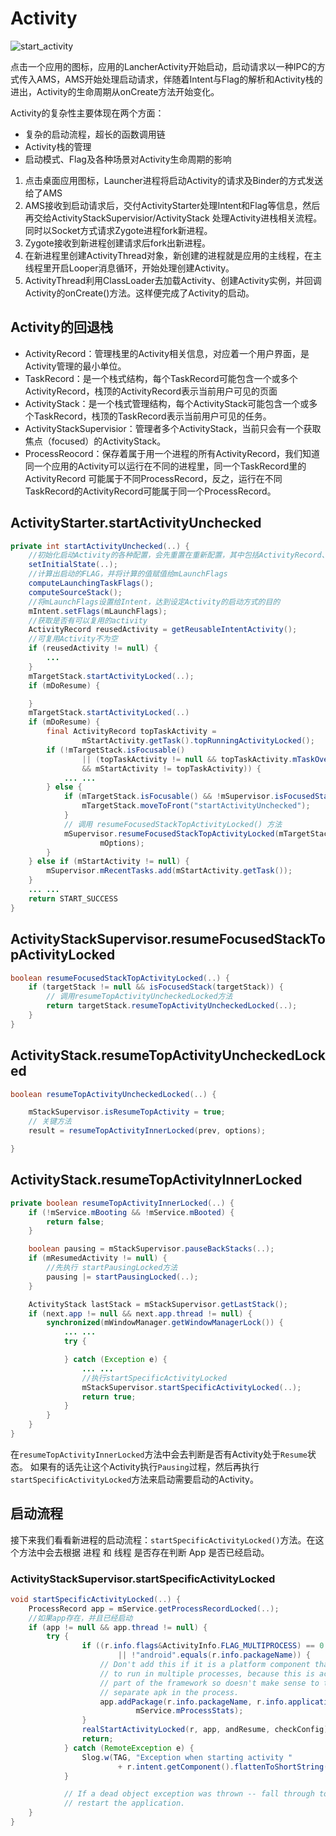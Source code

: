 # Activity

![start_activity](/img/activity.png)

点击一个应用的图标，应用的LancherActivity开始启动，启动请求以一种IPC的方式传入AMS，AMS开始处理启动请求，伴随着Intent与Flag的解析和Activity栈的进出，Activity的生命周期从onCreate方法开始变化。

Activity的复杂性主要体现在两个方面：

- 复杂的启动流程，超长的函数调用链
- Activity栈的管理
- 启动模式、Flag及各种场景对Activity生命周期的影响

1. 点击桌面应用图标，Launcher进程将启动Activity的请求及Binder的方式发送给了AMS
2. AMS接收到启动请求后，交付ActivityStarter处理Intent和Flag等信息，然后再交给ActivityStackSupervisior/ActivityStack 处理Activity进栈相关流程。同时以Socket方式请求Zygote进程fork新进程。
3. Zygote接收到新进程创建请求后fork出新进程。
4. 在新进程里创建ActivityThread对象，新创建的进程就是应用的主线程，在主线程里开启Looper消息循环，开始处理创建Activity。
5. ActivityThread利用ClassLoader去加载Activity、创建Activity实例，并回调Activity的onCreate()方法。这样便完成了Activity的启动。

## Activity的回退栈

- ActivityRecord：管理栈里的Activity相关信息，对应着一个用户界面，是Activity管理的最小单位。
- TaskRecord：是一个栈式结构，每个TaskRecord可能包含一个或多个ActivityRecord，栈顶的ActivityRecord表示当前用户可见的页面
- ActivityStack：是一个栈式管理结构，每个ActivityStack可能包含一个或多个TaskRecord，栈顶的TaskRecord表示当前用户可见的任务。
- ActivityStackSupervisior：管理者多个ActivityStack，当前只会有一个获取焦点（focused）的ActivityStack。
- ProcessReocord：保存着属于用一个进程的所有ActivityRecord，我们知道同一个应用的Activity可以运行在不同的进程里，同一个TaskRecord里的ActivityRecord 可能属于不同ProcessRecord，反之，运行在不同TaskRecord的ActivityRecord可能属于同一个ProcessRecord。

## ActivityStarter.startActivityUnchecked

```java
private int startActivityUnchecked(..) {
    //初始化启动Activity的各种配置，会先重置在重新配置，其中包括ActivityRecord、Intent等
    setInitialState(..);
    //计算出启动的FLAG，并将计算的值赋值给mLaunchFlags
    computeLaunchingTaskFlags();
    computeSourceStack();
    //将mLaunchFlags设置给Intent，达到设定Activity的启动方式的目的
    mIntent.setFlags(mLaunchFlags);
    //获取是否有可以复用的activity
    ActivityRecord reusedActivity = getReusableIntentActivity();
    //可复用Activity不为空
    if (reusedActivity != null) {
        ...
    }
    mTargetStack.startActivityLocked(..);
    if (mDoResume) {

    }
    mTargetStack.startActivityLocked(..)
    if (mDoResume) {
        final ActivityRecord topTaskActivity =
                mStartActivity.getTask().topRunningActivityLocked();
        if (!mTargetStack.isFocusable()
                || (topTaskActivity != null && topTaskActivity.mTaskOverlay
                && mStartActivity != topTaskActivity)) {
            ... ...
        } else {
            if (mTargetStack.isFocusable() && !mSupervisor.isFocusedStack(mTargetStack)) {
                mTargetStack.moveToFront("startActivityUnchecked");
            }
            // 调用 resumeFocusedStackTopActivityLocked() 方法
            mSupervisor.resumeFocusedStackTopActivityLocked(mTargetStack, mStartActivity,
                    mOptions);
        }
    } else if (mStartActivity != null) {
        mSupervisor.mRecentTasks.add(mStartActivity.getTask());
    }
    ... ...
    return START_SUCCESS
}
```

## ActivityStackSupervisor.resumeFocusedStackTopActivityLocked

```java
boolean resumeFocusedStackTopActivityLocked(..) {
    if (targetStack != null && isFocusedStack(targetStack)) {
        // 调用resumeTopActivityUncheckedLocked方法
        return targetStack.resumeTopActivityUncheckedLocked(..);
    }
}
```

## ActivityStack.resumeTopActivityUncheckedLocked

```java
boolean resumeTopActivityUncheckedLocked(..) {

    mStackSupervisor.isResumeTopActivity = true;
    // 关键方法
    result = resumeTopActivityInnerLocked(prev, options);

}
```

## ActivityStack.resumeTopActivityInnerLocked

```java
private boolean resumeTopActivityInnerLocked(..) {
    if (!mService.mBooting && !mService.mBooted) {
        return false;
    }

    boolean pausing = mStackSupervisor.pauseBackStacks(..);
    if (mResumedActivity != null) {
        //先执行 startPausingLocked方法
        pausing |= startPausingLocked(..);
    }

    ActivityStack lastStack = mStackSupervisor.getLastStack();
    if (next.app != null && next.app.thread != null) {
        synchronized(mWindowManager.getWindowManagerLock()) {
            ... ...
            try {

            } catch (Exception e) {
                ... ...
                //执行startSpecificActivityLocked
                mStackSupervisor.startSpecificActivityLocked(..);
                return true;
            }
        } 
    }
}
```

在`resumeTopActivityInnerLocked`方法中会去判断是否有Activity处于`Resume`状态。
如果有的话先让这个Activity执行`Pausing`过程，然后再执行`startSpecificActivityLocked`方法来启动需要启动的Activity。

## 启动流程

接下来我们看看新进程的启动流程：`startSpecificActivityLocked()`方法。在这个方法中会去根据 进程 和 线程 是否存在判断 App 是否已经启动。

### ActivityStackSupervisor.startSpecificActivityLocked

```java
void startSpecificActivityLocked(..) {
    ProcessRecord app = mService.getProcessRecordLocked(..);
    //如果app存在，并且已经启动
    if (app != null && app.thread != null) {
        try {
                if ((r.info.flags&ActivityInfo.FLAG_MULTIPROCESS) == 0
                        || !"android".equals(r.info.packageName)) {
                    // Don't add this if it is a platform component that is marked
                    // to run in multiple processes, because this is actually
                    // part of the framework so doesn't make sense to track as a
                    // separate apk in the process.
                    app.addPackage(r.info.packageName, r.info.applicationInfo.longVersionCode,
                            mService.mProcessStats);
                }
                realStartActivityLocked(r, app, andResume, checkConfig);
                return;
            } catch (RemoteException e) {
                Slog.w(TAG, "Exception when starting activity "
                        + r.intent.getComponent().flattenToShortString(), e);
            }

            // If a dead object exception was thrown -- fall through to
            // restart the application.
    }
}
```